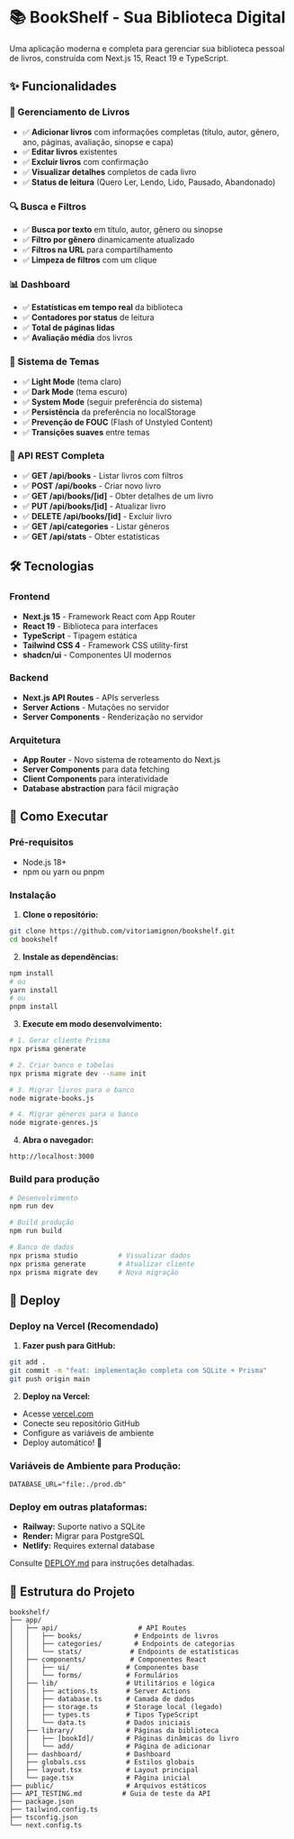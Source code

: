 # 📚 BookShelf - Sua Biblioteca Digital

Uma aplicação moderna e completa para gerenciar sua biblioteca pessoal de livros, construída com Next.js 15, React 19 e TypeScript.

## ✨ Funcionalidades

### 📖 Gerenciamento de Livros
- ✅ **Adicionar livros** com informações completas (título, autor, gênero, ano, páginas, avaliação, sinopse e capa)
- ✅ **Editar livros** existentes
- ✅ **Excluir livros** com confirmação
- ✅ **Visualizar detalhes** completos de cada livro
- ✅ **Status de leitura** (Quero Ler, Lendo, Lido, Pausado, Abandonado)

### 🔍 Busca e Filtros
- ✅ **Busca por texto** em título, autor, gênero ou sinopse
- ✅ **Filtro por gênero** dinamicamente atualizado
- ✅ **Filtros na URL** para compartilhamento
- ✅ **Limpeza de filtros** com um clique

### 📊 Dashboard
- ✅ **Estatísticas em tempo real** da biblioteca
- ✅ **Contadores por status** de leitura
- ✅ **Total de páginas lidas**
- ✅ **Avaliação média** dos livros

### 🎨 Sistema de Temas
- ✅ **Light Mode** (tema claro)
- ✅ **Dark Mode** (tema escuro) 
- ✅ **System Mode** (seguir preferência do sistema)
- ✅ **Persistência** da preferência no localStorage
- ✅ **Prevenção de FOUC** (Flash of Unstyled Content)
- ✅ **Transições suaves** entre temas

### 🚀 API REST Completa
- ✅ **GET /api/books** - Listar livros com filtros
- ✅ **POST /api/books** - Criar novo livro
- ✅ **GET /api/books/[id]** - Obter detalhes de um livro
- ✅ **PUT /api/books/[id]** - Atualizar livro
- ✅ **DELETE /api/books/[id]** - Excluir livro
- ✅ **GET /api/categories** - Listar gêneros
- ✅ **GET /api/stats** - Obter estatísticas

## 🛠️ Tecnologias

### Frontend
- **Next.js 15** - Framework React com App Router
- **React 19** - Biblioteca para interfaces
- **TypeScript** - Tipagem estática
- **Tailwind CSS 4** - Framework CSS utility-first
- **shadcn/ui** - Componentes UI modernos

### Backend
- **Next.js API Routes** - APIs serverless
- **Server Actions** - Mutações no servidor
- **Server Components** - Renderização no servidor

### Arquitetura
- **App Router** - Novo sistema de roteamento do Next.js
- **Server Components** para data fetching
- **Client Components** para interatividade
- **Database abstraction** para fácil migração

## 🚦 Como Executar

### Pré-requisitos
- Node.js 18+ 
- npm ou yarn ou pnpm

### Instalação

1. **Clone o repositório:**
```bash
git clone https://github.com/vitoriamignon/bookshelf.git
cd bookshelf
```

2. **Instale as dependências:**
```bash
npm install
# ou
yarn install
# ou
pnpm install
```

3. **Execute em modo desenvolvimento:**
```bash
# 1. Gerar cliente Prisma
npx prisma generate

# 2. Criar banco e tabelas
npx prisma migrate dev --name init

# 3. Migrar livros para o banco
node migrate-books.js

# 4. Migrar gêneros para o banco
node migrate-genres.js
```

4. **Abra o navegador:**
```
http://localhost:3000
```

### Build para produção

```bash
# Desenvolvimento
npm run dev

# Build produção
npm run build

# Banco de dados
npx prisma studio          # Visualizar dados
npx prisma generate        # Atualizar cliente
npx prisma migrate dev     # Nova migração
```

## 🚀 Deploy

### Deploy na Vercel (Recomendado)

1. **Fazer push para GitHub:**
```bash
git add .
git commit -m "feat: implementação completa com SQLite + Prisma"
git push origin main
```

2. **Deploy na Vercel:**
- Acesse [vercel.com](https://vercel.com)
- Conecte seu repositório GitHub
- Configure as variáveis de ambiente
- Deploy automático! 🎉

### Variáveis de Ambiente para Produção:
```env
DATABASE_URL="file:./prod.db"
```

### Deploy em outras plataformas:
- **Railway:** Suporte nativo a SQLite
- **Render:** Migrar para PostgreSQL
- **Netlify:** Requires external database

Consulte [DEPLOY.md](./DEPLOY.md) para instruções detalhadas.

## 📁 Estrutura do Projeto

```
bookshelf/
├── app/
│   ├── api/                    # API Routes
│   │   ├── books/             # Endpoints de livros
│   │   ├── categories/        # Endpoints de categorias
│   │   └── stats/            # Endpoints de estatísticas
│   ├── components/           # Componentes React
│   │   ├── ui/              # Componentes base
│   │   └── forms/           # Formulários
│   ├── lib/                 # Utilitários e lógica
│   │   ├── actions.ts       # Server Actions
│   │   ├── database.ts      # Camada de dados
│   │   ├── storage.ts       # Storage local (legado)
│   │   ├── types.ts         # Tipos TypeScript
│   │   └── data.ts          # Dados iniciais
│   ├── library/             # Páginas da biblioteca
│   │   ├── [bookId]/        # Páginas dinâmicas do livro
│   │   └── add/             # Página de adicionar
│   ├── dashboard/           # Dashboard
│   ├── globals.css          # Estilos globais
│   ├── layout.tsx           # Layout principal
│   └── page.tsx             # Página inicial
├── public/                  # Arquivos estáticos
├── API_TESTING.md          # Guia de teste da API
├── package.json
├── tailwind.config.ts
├── tsconfig.json
└── next.config.ts
```



